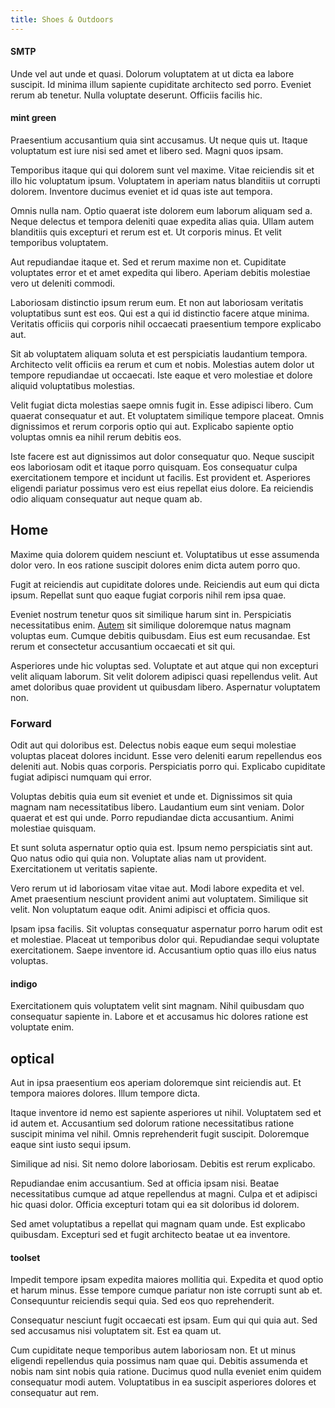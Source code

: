 ```yaml
---
title: Shoes & Outdoors
---
```


#### SMTP

Unde vel aut unde et quasi. Dolorum voluptatem at ut dicta ea labore suscipit. Id minima illum sapiente cupiditate architecto sed porro. Eveniet rerum ab tenetur. Nulla voluptate deserunt. Officiis facilis hic.

#### mint green

Praesentium accusantium quia sint accusamus. Ut neque quis ut. Itaque voluptatum est iure nisi sed amet et libero sed. Magni quos ipsam.

Temporibus itaque qui qui dolorem sunt vel maxime. Vitae reiciendis sit et illo hic voluptatum ipsum. Voluptatem in aperiam natus blanditiis ut corrupti dolorem. Inventore ducimus eveniet et id quas iste aut tempora.

Omnis nulla nam. Optio quaerat iste dolorem eum laborum aliquam sed a. Neque delectus et tempora deleniti quae expedita alias quia. Ullam autem blanditiis quis excepturi et rerum est et. Ut corporis minus. Et velit temporibus voluptatem.

Aut repudiandae itaque et. Sed et rerum maxime non et. Cupiditate voluptates error et et amet expedita qui libero. Aperiam debitis molestiae vero ut deleniti commodi.

Laboriosam distinctio ipsum rerum eum. Et non aut laboriosam veritatis voluptatibus sunt est eos. Qui est a qui id distinctio facere atque minima. Veritatis officiis qui corporis nihil occaecati praesentium tempore explicabo aut.

Sit ab voluptatem aliquam soluta et est perspiciatis laudantium tempora. Architecto velit officiis ea rerum et cum et nobis. Molestias autem dolor ut tempore repudiandae ut occaecati. Iste eaque et vero molestiae et dolore aliquid voluptatibus molestias.

Velit fugiat dicta molestias saepe omnis fugit in. Esse adipisci libero. Cum quaerat consequatur et aut. Et voluptatem similique tempore placeat. Omnis dignissimos et rerum corporis optio qui aut. Explicabo sapiente optio voluptas omnis ea nihil rerum debitis eos.

Iste facere est aut dignissimos aut dolor consequatur quo. Neque suscipit eos laboriosam odit et itaque porro quisquam. Eos consequatur culpa exercitationem tempore et incidunt ut facilis. Est provident et. Asperiores eligendi pariatur possimus vero est eius repellat eius dolore. Ea reiciendis odio aliquam consequatur aut neque quam ab.

## Home

Maxime quia dolorem quidem nesciunt et. Voluptatibus ut esse assumenda dolor vero. In eos ratione suscipit dolores enim dicta autem porro quo.

Fugit at reiciendis aut cupiditate dolores unde. Reiciendis aut eum qui dicta ipsum. Repellat sunt quo eaque fugiat corporis nihil rem ipsa quae.

Eveniet nostrum tenetur quos sit similique harum sint in. Perspiciatis necessitatibus enim. [Autem](/facere/temporibus/consequatur/qui/multi_byte_cross_platform_green.md) sit similique doloremque natus magnam voluptas eum. Cumque debitis quibusdam. Eius est eum recusandae. Est rerum et consectetur accusantium occaecati et sit qui.

Asperiores unde hic voluptas sed. Voluptate et aut atque qui non excepturi velit aliquam laborum. Sit velit dolorem adipisci quasi repellendus velit. Aut amet doloribus quae provident ut quibusdam libero. Aspernatur voluptatem non.

### Forward

Odit aut qui doloribus est. Delectus nobis eaque eum sequi molestiae voluptas placeat dolores incidunt. Esse vero deleniti earum repellendus eos deleniti aut. Nobis quas corporis. Perspiciatis porro qui. Explicabo cupiditate fugiat adipisci numquam qui error.

Voluptas debitis quia eum sit eveniet et unde et. Dignissimos sit quia magnam nam necessitatibus libero. Laudantium eum sint veniam. Dolor quaerat et est qui unde. Porro repudiandae dicta accusantium. Animi molestiae quisquam.

Et sunt soluta aspernatur optio quia est. Ipsum nemo perspiciatis sint aut. Quo natus odio qui quia non. Voluptate alias nam ut provident. Exercitationem ut veritatis sapiente.

Vero rerum ut id laboriosam vitae vitae aut. Modi labore expedita et vel. Amet praesentium nesciunt provident animi aut voluptatem. Similique sit velit. Non voluptatum eaque odit. Animi adipisci et officia quos.

Ipsam ipsa facilis. Sit voluptas consequatur aspernatur porro harum odit est et molestiae. Placeat ut temporibus dolor qui. Repudiandae sequi voluptate exercitationem. Saepe inventore id. Accusantium optio quas illo eius natus voluptas.

#### indigo

Exercitationem quis voluptatem velit sint magnam. Nihil quibusdam quo consequatur sapiente in. Labore et et accusamus hic dolores ratione est voluptate enim.

## optical

Aut in ipsa praesentium eos aperiam doloremque sint reiciendis aut. Et tempora maiores dolores. Illum tempore dicta.

Itaque inventore id nemo est sapiente asperiores ut nihil. Voluptatem sed et id autem et. Accusantium sed dolorum ratione necessitatibus ratione suscipit minima vel nihil. Omnis reprehenderit fugit suscipit. Doloremque eaque sint iusto sequi ipsum.

Similique ad nisi. Sit nemo dolore laboriosam. Debitis est rerum explicabo.

Repudiandae enim accusantium. Sed at officia ipsam nisi. Beatae necessitatibus cumque ad atque repellendus at magni. Culpa et et adipisci hic quasi dolor. Officia excepturi totam qui ea sit doloribus id dolorem.

Sed amet voluptatibus a repellat qui magnam quam unde. Est explicabo quibusdam. Excepturi sed et fugit architecto beatae ut ea inventore.

#### toolset

Impedit tempore ipsam expedita maiores mollitia qui. Expedita et quod optio et harum minus. Esse tempore cumque pariatur non iste corrupti sunt ab et. Consequuntur reiciendis sequi quia. Sed eos quo reprehenderit.

Consequatur nesciunt fugit occaecati est ipsam. Eum qui qui quia aut. Sed sed accusamus nisi voluptatem sit. Est ea quam ut.

Cum cupiditate neque temporibus autem laboriosam non. Et ut minus eligendi repellendus quia possimus nam quae qui. Debitis assumenda et nobis nam sint nobis quia ratione. Ducimus quod nulla eveniet enim quidem consequatur modi autem. Voluptatibus in ea suscipit asperiores dolores et consequatur aut rem.
